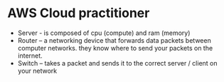 # AWS Cloud practitioner
-   Server - is composed of cpu (compute) and ram (memory)
-   Router – a networking device that forwards data packets between computer networks. they know where to send your packets on the internet.
-   Switch – takes a packet and sends it to the correct server / client on your network
